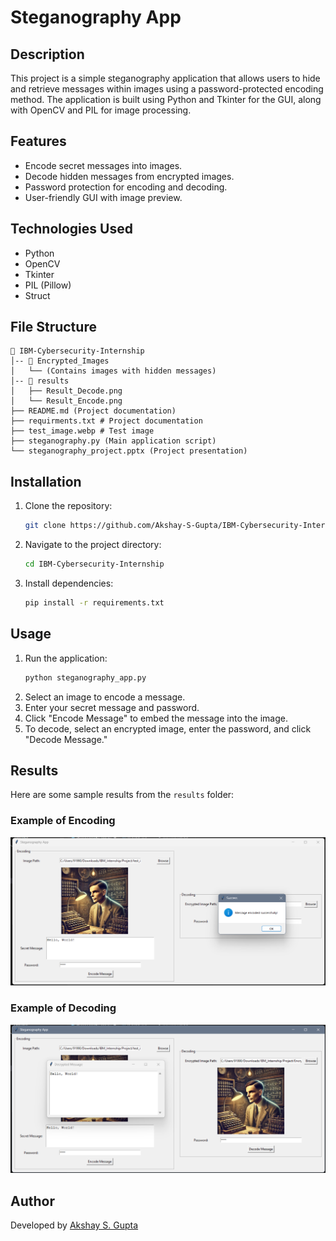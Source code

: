 # Steganography App

## Description
This project is a simple steganography application that allows users to hide and retrieve messages within images using a password-protected encoding method. The application is built using Python and Tkinter for the GUI, along with OpenCV and PIL for image processing.

## Features
- Encode secret messages into images.
- Decode hidden messages from encrypted images.
- Password protection for encoding and decoding.
- User-friendly GUI with image preview.

## Technologies Used
- Python
- OpenCV
- Tkinter
- PIL (Pillow)
- Struct

## File Structure
```
📂 IBM-Cybersecurity-Internship
│-- 📂 Encrypted_Images
│   └── (Contains images with hidden messages)
│-- 📂 results
│   ├── Result_Decode.png
│   └── Result_Encode.png
├── README.md (Project documentation)
├── requirments.txt # Project documentation
├── test_image.webp # Test image
├── steganography.py (Main application script)
└── steganography_project.pptx (Project presentation)
```

## Installation
1. Clone the repository:
   ```sh
   git clone https://github.com/Akshay-S-Gupta/IBM-Cybersecurity-Internship.git
   ```
2. Navigate to the project directory:
   ```sh
   cd IBM-Cybersecurity-Internship
   ```
3. Install dependencies:
   ```sh
   pip install -r requirements.txt
   ```

## Usage
1. Run the application:
   ```sh
   python steganography_app.py
   ```
2. Select an image to encode a message.
3. Enter your secret message and password.
4. Click "Encode Message" to embed the message into the image.
5. To decode, select an encrypted image, enter the password, and click "Decode Message."

## Results
Here are some sample results from the `results` folder:

### Example of Encoding
![Encoded Image](results/Result_Encode.png)

### Example of Decoding
![Decoded Message](results/Result_Decode.png)


## Author
Developed by [Akshay S. Gupta](https://github.com/Akshay-S-Gupta)